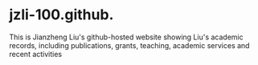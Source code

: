 # jzli-100.github. 
This is Jianzheng Liu's github-hosted website showing Liu's academic records, including publications, grants, teaching, academic services and recent activities
